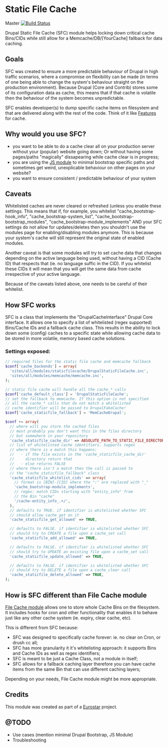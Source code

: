 # Static File Cache

Master [![Build Status](https://travis-ci.org/andreiashu/staticfilecache.svg?branch=master)](https://travis-ci.org/andreiashu/staticfilecache)

Drupal Static File Cache (SFC) module helps locking down critical cache Bins/CIDs while still allow for a Memcache/DB/[YourCache] fallback for data caching.

## Goals
SFC was created to ensure a more predictable behaviour of Drupal in high traffic scenarios, where a compromise on flexibility can be made (in terms of one being able to change the system's behaviour straight on the production environment). Because Drupal (Core and Contrib) stores some of its configuration data as cache, this means that if that cache is volatile then the behaviour of the system becomes unpredictable.

SFC enables developer(s) to dump specific cache items on filesystem and that are delivered along with the rest of the code. Think of it like [Features](https://www.drupal.org/project/features) for cache.

## Why would you use SFC?
* you  want to be able to do a cache clear all on your production server without your (popular) website going down; Or without having some pages/paths "magically" dissapearing while cache clear is in progress;
* you are using the [JS module](https://www.drupal.org/project/js) to minimal bootstrap specific paths and sometimes get weird, unexplicable behaviour on other pages on your website?
* you want to ensure consistent / predictable behaviour of your system

## Caveats
Whitelisted caches are never cleared or refreshed (unless you enable these settings. This means that if, for example, you whitelist "cache_bootstrap-hook_info", "cache_bootstrap-system_list", "cache_bootstrap-bootstrap_modules", "cache_bootstrap-module_implements" AND your SFC settings do not allow for updates/deletes then you shouldn't use the modules page for enabling/disabling modules anymore. This is because your system's cache will still represent the original state of enabled modules.

Another caveat is that some modules will try to set cache data that changes depending on the active language being used, without having a CID (Cache ID) that respects that (ie. no language suffic in the CID). If you whitelist these CIDs it will mean that you will get the same data from cache irrespective of your active language.

Because of the caveats listed above, one needs to be careful of their whitelist.

## How SFC works
SFC is a class that implements the "DrupalCacheInterface" Drupal Core interface. It allows one to specify a list of whitelisted (regex supported) Bins/Cache IDs and a fallback cache class. This results in the ability to lock down some (config) caches to a specific state while allowing cache data to be stored in more volatile, memory based cache solutions.

### Settings exposed:
```php
// required files for the static file cache and memcache fallback
$conf['cache_backends'] = array(
  'sites/all/modules/staticfilecache/DrupalStaticFileCache.inc',
  'sites/all/modules/memcache/memcache.inc',
);

// static file cache will handle all the cache_* calls
$conf['cache_default_class'] = 'DrupalStaticFileCache';
// set the fallback to memcache. If this option is not specified
// all the cache_* calls that do not match a whitelisted
// cache identifier will be passed to DrupalFakeCache!
$conf['cache_staticfile_fallback'] = 'MemCacheDrupal';

$conf += array(
  // where will you store the cached files
  // most probably you don't want this in the files directory
  // but somewhere in your repository
  'cache_staticfile_cache_dir' => ABSOLUTE_PATH_TO_STATIC_FILE_DIRECTORY,
  // list of whitelisted cache identifiers. Supports regex
  // where there is a match this happens:
  //   - if the file exists in the 'cache_staticfile_cache_dir'
  //     directory return that
  //   - else returns FALSE
  // where there isn't a match then the call is passed to
  // the "cache_staticfile_fallback" class
  'cache_staticfile_whitelist_cids' => array(
    // format is [BIN]-[CID] where the ":" are replaced with "_"
    'cache_bootstrap-module_implements',
    // regex: match CIDs starting with "entity_info" from
    // the Bin "cache"
    '/cache-entity_info_.+/',
  ),
  // defaults to TRUE. if identifier is whitelisted whether SFC
  // should allow cache_get on it
  'cache_staticfile_get_allowed' => TRUE,

  // defaults to FALSE. if identifier is whitelisted whether SFC
  // should try to CREATE a file upon a cache_set call
  'cache_staticfile_add_allowed' => TRUE,

  // defaults to FALSE. if identifier is whitelisted whether SFC
  // should try to UPDATE an existing file upon a cache_set call
  'cache_staticfile_update_allowed' => TRUE,

  // defaults to FALSE. if identifier is whitelisted whether SFC
  // should try to DELETE a file upon a cache_clear call
  'cache_staticfile_delete_allowed' => TRUE,
);
```

## How is SFC different than File Cache module
[File Cache module](https://www.drupal.org/project/filecache) allows one to store whole
Cache Bins on the filesystem. It includes hooks for cron and other functionality that
enables it to behave just like any other cache system (ie. expiry, clear cache, etc).

This is different from SFC because:
* SFC was designed to specifically cache forever: ie. no clear on Cron, or drush cc all;
* SFC has more granularity it it's whitelisting approach: it supports Bins and Cache IDs as well as regex identifiers;
* SFC is meant to be just a Cache Class, not a module in itself;
* SFC allows for a fallback caching layer therefore you can have cache items from the same Bin that can use different caching layers;

Depending on your needs, File Cache module might be more appropriate.

## Credits
This module was created as part of a [Eurostar](http://www.eurostar.com) project.

@TODO
-----

* Use cases (mention minimal Drupal Bootstrap, JS Module)
* Troubleshooting
